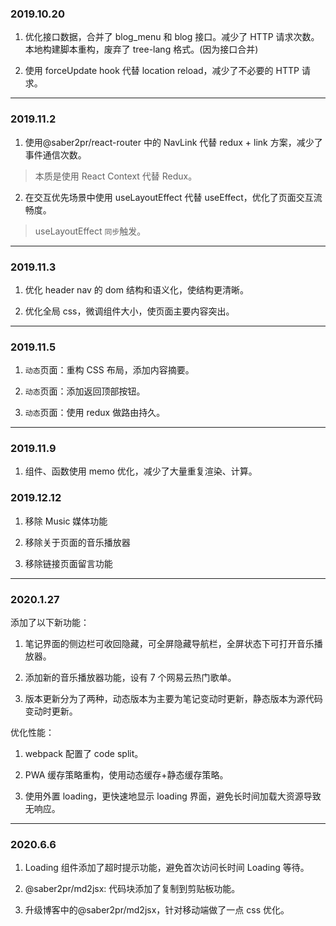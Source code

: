 ### 2019.10.20

1. 优化接口数据，合并了 blog_menu 和 blog 接口。减少了 HTTP 请求次数。
   本地构建脚本重构，废弃了 tree-lang 格式。(因为接口合并)

2. 使用 forceUpdate hook 代替 location reload，减少了不必要的 HTTP 请求。

---

### 2019.11.2

1. 使用@saber2pr/react-router 中的 NavLink 代替 redux + link 方案，减少了事件通信次数。

> 本质是使用 React Context 代替 Redux。

2. 在交互优先场景中使用 useLayoutEffect 代替 useEffect，优化了页面交互流畅度。

> useLayoutEffect `同步`触发。

---

### 2019.11.3

1. 优化 header nav 的 dom 结构和语义化，使结构更清晰。

2. 优化全局 css，微调组件大小，使页面主要内容突出。

---

### 2019.11.5

1. `动态`页面：重构 CSS 布局，添加内容摘要。

2. `动态`页面：添加返回顶部按钮。

3. `动态`页面：使用 redux 做路由持久。

---

### 2019.11.9

1. 组件、函数使用 memo 优化，减少了大量重复渲染、计算。

### 2019.12.12

1. 移除 Music 媒体功能

2. 移除关于页面的音乐播放器

3. 移除链接页面留言功能

---

### 2020.1.27

添加了以下新功能：

1. 笔记界面的侧边栏可收回隐藏，可全屏隐藏导航栏，全屏状态下可打开音乐播放器。

2. 添加新的音乐播放器功能，设有 7 个网易云热门歌单。

3. 版本更新分为了两种，动态版本为主要为笔记变动时更新，静态版本为源代码变动时更新。

优化性能：

1. webpack 配置了 code split。

2. PWA 缓存策略重构，使用动态缓存+静态缓存策略。

3. 使用外置 loading，更快速地显示 loading 界面，避免长时间加载大资源导致无响应。

---

### 2020.6.6

1. Loading 组件添加了超时提示功能，避免首次访问长时间 Loading 等待。

2. @saber2pr/md2jsx: 代码块添加了复制到剪贴板功能。

3. 升级博客中的@saber2pr/md2jsx，针对移动端做了一点 css 优化。
